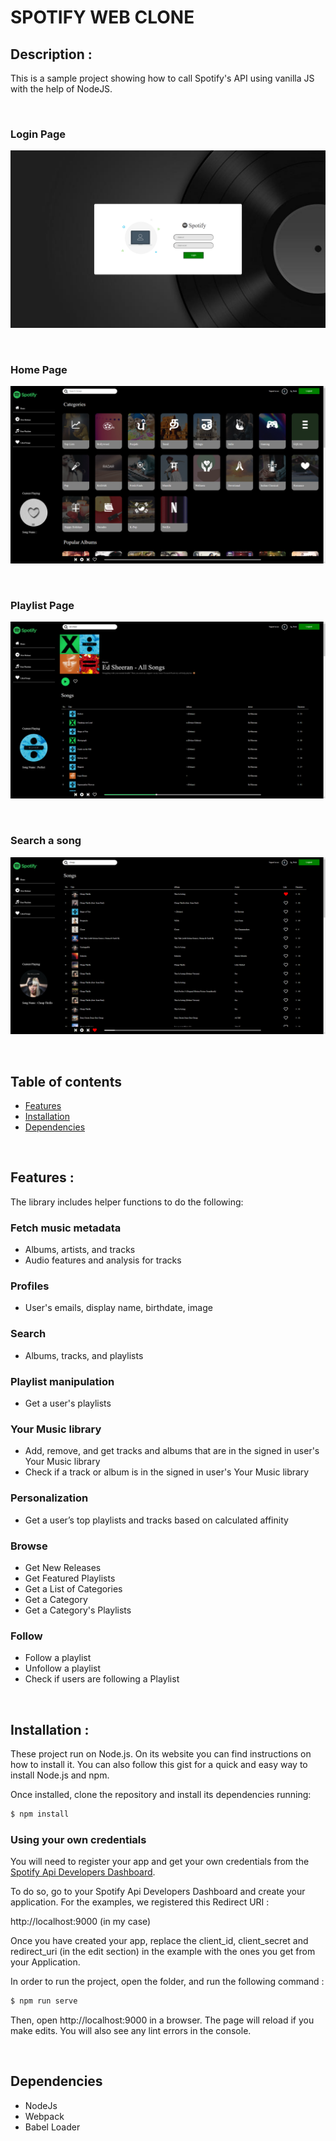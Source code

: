 # SPOTIFY WEB CLONE

## Description : 
This is a sample project showing how to call Spotify's API using vanilla JS with the help of NodeJS.

<br>

### Login Page

![Login Page](./dist/Images/LoginPage.png)

<br>

### Home Page

![Home Page](./dist/Images/HomePage.png)

<br>

### Playlist Page

![Playlist Page](./dist/Images/PlaylistPage.png)

<br>

### Search a song

![Search](./dist/Images/SearchASong.png)

<br>

## Table of contents

* [Features](#features)
* [Installation](#installation)
* [Dependencies](#dependencies)

<br>

## Features :
The library includes helper functions to do the following:


### Fetch music metadata

* Albums, artists, and tracks
* Audio features and analysis for tracks

### Profiles

* User's emails, display name, birthdate, image

### Search

* Albums, tracks, and playlists

### Playlist manipulation

* Get a user's playlists

### Your Music library

* Add, remove, and get tracks and albums that are in the signed in user's Your Music library
* Check if a track or album is in the signed in user's Your Music library 

### Personalization

* Get a user’s top playlists and tracks based on calculated affinity

### Browse

* Get New Releases
* Get Featured Playlists
* Get a List of Categories
* Get a Category
* Get a Category's Playlists


### Follow

* Follow a playlist
* Unfollow a playlist
* Check if users are following a Playlist

<br>

## Installation :

<p>
These project run on Node.js. On its website you can find instructions on how to install it. You can also follow this gist for a quick and easy way to install Node.js and npm.
</p>

Once installed, clone the repository and install its dependencies running:

```md
$ npm install
```

### Using your own credentials
You will need to register your app and get your own credentials from the [Spotify Api Developers Dashboard]().

To do so, go to your Spotify Api Developers Dashboard and create your application. For the examples, we registered this Redirect URI :

http://localhost:9000 (in my case)

Once you have created your app, replace the client_id, client_secret and redirect_uri (in the edit section) in the example with the ones you get from your Application.

In order to run the project, open the folder, and run the following command : 

```md
$ npm run serve
```

Then, open http://localhost:9000 in a browser.
The page will reload if you make edits.
You will also see any lint errors in the console.

<br>

## Dependencies
* NodeJs
* Webpack
* Babel Loader